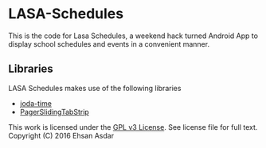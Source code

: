 LASA-Schedules
==============

This is the code for Lasa Schedules, a weekend hack turned Android App to display school schedules and events in a convenient manner.

Libraries
-----
LASA Schedules makes use of the following libraries
* [joda-time](https://github.com/JodaOrg/joda-time)
* [PagerSlidingTabStrip](https://github.com/astuetz/PagerSlidingTabStrip)

This work is licensed under the [GPL v3 License](http://choosealicense.com/licenses/gpl-v3/). See license file for full text.   
Copyright (C) 2016 Ehsan Asdar
